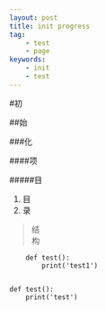 ```yaml
---
layout: post
title: init progress 
tag:
    - test 
    - page 
keywords:
    - init
    - test
---
```


#初

##始

###化

####项

#####目

1. 目    
2. 录    

> 结    
> 构    




        def test():
            print('test1')




<pre><code>
def test():
    print('test')
</code></pre>
